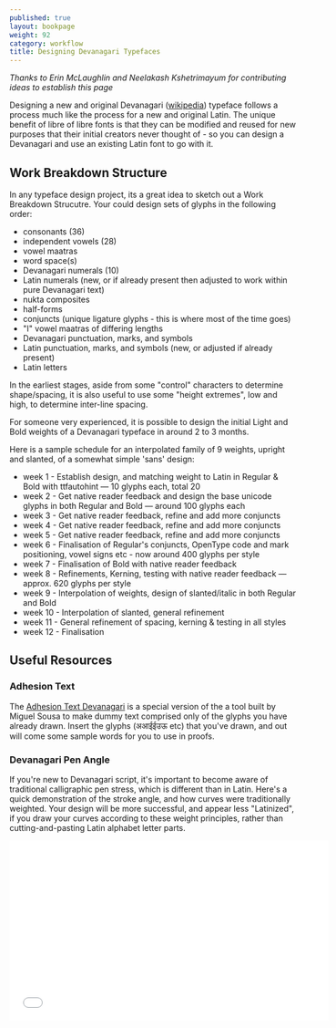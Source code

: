 ```yaml
---
published: true
layout: bookpage
weight: 92
category: workflow
title: Designing Devanagari Typefaces
---
```



_Thanks to Erin McLaughlin and Neelakash Kshetrimayum for contributing ideas to establish this page_

Designing a new and original Devanagari ([wikipedia](http://en.wikipedia.org/wiki/Devanagari)) typeface follows a process much like the process for a new and original Latin. The unique benefit of libre of libre fonts is that they can be modified and reused for new purposes that their initial creators never thought of - so you can design a Devanagari and use an existing Latin font to go with it. 

## Work Breakdown Structure

In any typeface design project, its a great idea to sketch out a Work Breakdown Strucutre. Your could design sets of glyphs in the following order:

* consonants (36)
* independent vowels (28)
* vowel maatras
* word space(s)
* Devanagari numerals (10)
* Latin numerals (new, or if already present then adjusted to work within pure Devanagari text)
* nukta composites
* half-forms
* conjuncts (unique ligature glyphs - this is where most of the time goes)
* "I" vowel maatras of differing lengths
* Devanagari punctuation, marks, and symbols
* Latin punctuation, marks, and symbols (new, or adjusted if already present)
* Latin letters

In the earliest stages, aside from some "control" characters to determine shape/spacing, it is also useful to use some "height extremes", low and high, to determine inter-line spacing.

For someone very experienced, it is possible to design the initial Light and Bold weights of a Devanagari typeface in around 2 to 3 months. 

Here is a sample schedule for an interpolated family of 9 weights, upright and slanted, of a somewhat simple 'sans' design:

* week 1 - Establish design, and matching weight to Latin in Regular & Bold with ttfautohint — 10 glyphs each, total 20
* week 2 - Get native reader feedback and design the base unicode glyphs in both Regular and Bold — around 100 glyphs each
* week 3 - Get native reader feedback, refine and add more conjuncts
* week 4 - Get native reader feedback, refine and add more conjuncts
* week 5 - Get native reader feedback, refine and add more conjuncts 
* week 6 - Finalisation of Regular's conjuncts, OpenType code and mark positioning, vowel signs etc - now around 400 glyphs per style
* week 7 - Finalisation of Bold with native reader feedback
* week 8 - Refinements, Kerning, testing with native reader feedback — approx. 620 glyphs per style
* week 9 - Interpolation of weights, design of slanted/italic in both Regular and Bold
* week 10 - Interpolation of slanted, general refinement
* week 11 - General refinement of spacing, kerning & testing in all styles
* week 12 - Finalisation

## Useful Resources

### Adhesion Text

The [Adhesion Text Devanagari](http://www.adhesiontext.com/devanagari/) is a special version of the a tool built by Miguel Sousa to make dummy text comprised only of the glyphs you have already drawn. Insert the glyphs (अआईईउऊ etc) that you've drawn, and out will come some sample words for you to use in proofs.

### Devanagari Pen Angle

If you're new to Devanagari script, it's important to become aware of traditional calligraphic pen stress, which is different than in Latin. Here's a quick demonstration of the stroke angle, and how curves were traditionally weighted. Your design will be more successful, and appear less "Latinized", if you draw your curves according to these weight principles, rather than cutting-and-pasting Latin alphabet letter parts.

<iframe width="560" height="315" src="//www.youtube-nocookie.com/embed/_P-Ty512SyA?rel=0" frameborder="0" allowfullscreen></iframe>
